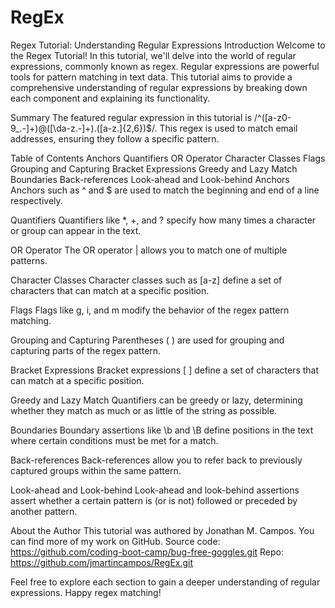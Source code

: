 # RegEx

Regex Tutorial: Understanding Regular Expressions
Introduction
Welcome to the Regex Tutorial! In this tutorial, we'll delve into the world of regular expressions, commonly known as regex. Regular expressions are powerful tools for pattern matching in text data. This tutorial aims to provide a comprehensive understanding of regular expressions by breaking down each component and explaining its functionality.

Summary
The featured regular expression in this tutorial is /^([a-z0-9_\.-]+)@([\da-z\.-]+)\.([a-z\.]{2,6})$/. This regex is used to match email addresses, ensuring they follow a specific pattern.

Table of Contents
Anchors
Quantifiers
OR Operator
Character Classes
Flags
Grouping and Capturing
Bracket Expressions
Greedy and Lazy Match
Boundaries
Back-references
Look-ahead and Look-behind
Anchors
Anchors such as ^ and $ are used to match the beginning and end of a line respectively.

Quantifiers
Quantifiers like *, +, and ? specify how many times a character or group can appear in the text.

OR Operator
The OR operator | allows you to match one of multiple patterns.

Character Classes
Character classes such as [a-z] define a set of characters that can match at a specific position.

Flags
Flags like g, i, and m modify the behavior of the regex pattern matching.

Grouping and Capturing
Parentheses ( ) are used for grouping and capturing parts of the regex pattern.

Bracket Expressions
Bracket expressions [ ] define a set of characters that can match at a specific position.

Greedy and Lazy Match
Quantifiers can be greedy or lazy, determining whether they match as much or as little of the string as possible.

Boundaries
Boundary assertions like \b and \B define positions in the text where certain conditions must be met for a match.

Back-references
Back-references allow you to refer back to previously captured groups within the same pattern.

Look-ahead and Look-behind
Look-ahead and look-behind assertions assert whether a certain pattern is (or is not) followed or preceded by another pattern.

About the Author
This tutorial was authored by Jonathan M. Campos. You can find more of my work on GitHub.
Source code: 
https://github.com/coding-boot-camp/bug-free-goggles.git
Repo:
https://github.com/jmartincampos/RegEx.git

Feel free to explore each section to gain a deeper understanding of regular expressions. Happy regex matching!



